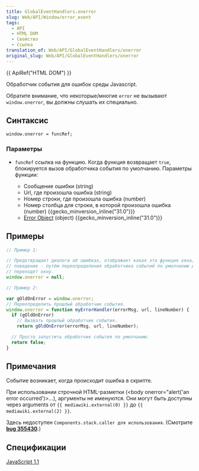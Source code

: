 ```yaml
---
title: GlobalEventHandlers.onerror
slug: Web/API/Window/error_event
tags:
  - API
  - HTML DOM
  - Свойство
  - Ссылка
translation_of: Web/API/GlobalEventHandlers/onerror
original_slug: Web/API/GlobalEventHandlers/onerror
---
```

{{ ApiRef("HTML DOM") }}

Обработчик события для ошибок среды Javascript.

Обратите внимание, что некоторые/многие `error` не вызывают `window.onerror`, вы должны слушать их специально.

## Синтаксис

```
window.onerror = funcRef;
```

### Параметры

- `funcRef` ссылка на функцию. Когда функция возвращает `true`, блокируется вызов обработчика события по умолчанию. Параметры функции:

  - Сообщение ошибки (string)
  - Url, где произошла ошибка (string)
  - Номер строки, где произошла ошибка (number)
  - Номер столбца для строки, в которой произошла ошибка (number) {{gecko_minversion_inline("31.0")}}
  - [Error Object](/ru/docs/Web/JavaScript/Reference/Global_Objects/Error) (object) {{gecko_minversion_inline("31.0")}}

## Примеры

```js
// Пример 1:

// Предотвращает диалоги об ошибках, отображает какая это функция окна, это нормальное
// поведение - путём переопределения обработчика событий по умолчанию для событий об ошибках, которые
// переходят окну.
window.onerror = null;

// Пример 2:

var gOldOnError = window.onerror;
// Переопределить прошлый обработчик события.
window.onerror = function myErrorHandler(errorMsg, url, lineNumber) {
  if (gOldOnError)
    // Вызвать прошлый обработчик события.
    return gOldOnError(errorMsg, url, lineNumber);

  // Просто запустить обработчик события по умолчанию.
  return false;
}
```

## Примечания

Событие возникает, когда происходит ошибка в скрипте.

При использовании строчной HTML-разметки (\<body onerror="alert('an error occurred')>...), аргументы не именуются. Они могут быть доступны через arguments от `{{ mediawiki.external(0) }}` до `{{ mediawiki.external(2) }}`.

Здесь недоступен `Components.stack.caller для использования`. (Смотрите [**bug 355430**](https://bugzilla.mozilla.org/show_bug.cgi?id=355430).)

## Спецификации

[JavaScript 1.1](http://devedge-temp.mozilla.org/library/manuals/2000/javascript/1.3/reference/handlers.html#1120097)
